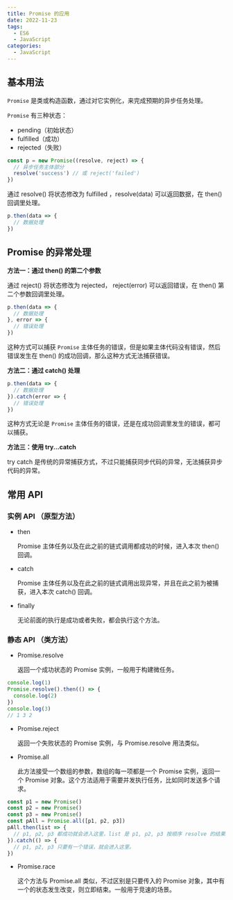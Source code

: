 ```yaml
---
title: Promise 的应用
date: 2022-11-23
tags:
  - ES6
  - JavaScript
categories:
  - JavaScript
---
```


## 基本用法

`Promise` 是类或构造函数，通过对它实例化，来完成预期的异步任务处理。

`Promise` 有三种状态：
- pending（初始状态）
- fulfilled（成功）
- rejected（失败）

```JavaScript
const p = new Promise((resolve, reject) => {
  // 异步任务主体部分
  resolve('success') // 或 reject('failed')
})
```

通过 resolve() 将状态修改为 fulfilled ，resolve(data) 可以返回数据，在 then() 回调里处理。

```JavaScript
p.then(data => {
  // 数据处理
})
```

## Promise 的异常处理

**方法一：通过 then() 的第二个参数**

通过 reject() 将状态修改为 rejected， reject(error) 可以返回错误，在 then() 第二个参数回调里处理。

```JavaScript
p.then(data => {
  // 数据处理
}, error => {
  // 错误处理
})
```

这种方式可以捕获 `Promise` 主体任务的错误，但是如果主体代码没有错误，然后错误发生在 then() 的成功回调，那么这种方式无法捕获错误。

**方法二：通过 catch() 处理**

```JavaScript
p.then(data => {
  // 数据处理
}).catch(error => {
  // 错误处理
})
```

这种方式无论是 `Promise` 主体任务的错误，还是在成功回调里发生的错误，都可以捕获。

**方法三：使用 try...catch**

try catch 是传统的异常捕获方式，不过只能捕获同步代码的异常，无法捕获异步代码的异常。

## 常用 API

### 实例 API （原型方法）

- then

  Promise 主体任务以及在此之前的链式调用都成功的时候，进入本次 then() 回调。

- catch

  Promise 主体任务以及在此之前的链式调用出现异常，并且在此之前为被捕获，进入本次 catch() 回调。

- finally

  无论前面的执行是成功或者失败，都会执行这个方法。

### 静态 API （类方法）

- Promise.resolve

  返回一个成功状态的 Promise 实例，一般用于构建微任务。

```JavaScript
console.log(1)
Promise.resolve().then(() => {
  console.log(2)
})
console.log(3)
// 1 3 2
```

- Promise.reject

  返回一个失败状态的 Promise 实例，与 Promise.resolve 用法类似。

- Promise.all

  此方法接受一个数组的参数，数组的每一项都是一个 Promise 实例，返回一个 Promise 对象。这个方法适用于需要并发执行任务，比如同时发送多个请求。

```JavaScript
const p1 = new Promise()
const p2 = new Promise()
const p3 = new Promise()
const pAll = Promise.all([p1, p2, p3])
pAll.then(list => {
  // p1, p2, p3 都成功就会进入这里，list 是 p1, p2, p3 按顺序 resolve 的结果。
}).catch(() => {
  // p1, p2, p3 只要有一个错误，就会进入这里。
})
```

- Promise.race

  这个方法与 Promise.all 类似，不过区别是只要传入的 Promise 对象，其中有一个的状态发生改变，则立即结束。一般用于竞速的场景。